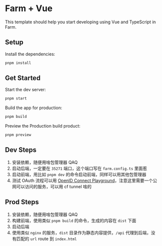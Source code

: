 # Farm + Vue

This template should help you start developing using Vue and TypeScript in Farm.

## Setup

Install the dependencies:

```bash
pnpm install
```

## Get Started

Start the dev server:

```bash
pnpm start
```

Build the app for production:

```bash
pnpm build
```

Preview the Production build product:

```bash
pnpm preview
```

## Dev Steps

1. 安装依赖，随便用啥包管理器 QAQ
2. 启动后端，一定要在 `35271` 端口，这个端口写在 `farm.config.ts` 里面惹
3. 启动前端，用比如 `pnpm dev` 的命令启动前端，同样可以用其他包管理器
4. 测试 OAuth 流程可以用 [OpenID Connect Playground](https://openidconnect.net/)，注意这里需要一个公网可以访问的服务，可以用
   cf tunnel 啥的

## Prod Steps

1. 安装依赖，随便用啥包管理器 QAQ
2. 构建前端，使用类似 `pnpm build` 的命令，生成的内容在 `dist` 下面
3. 启动后端
4. 使用类似 `nginx` 的服务，`dist` 目录作为静态内容提供，`/api` 代理到后端，没有匹配的 `url` route 到 `index.html`